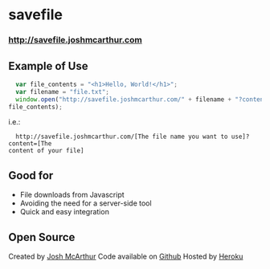 savefile
===========

### http://savefile.joshmcarthur.com


Example of Use
----------

``` JavaScript
  var file_contents = "<h1>Hello, World!</h1>";
  var filename = "file.txt";
  window.open("http://savefile.joshmcarthur.com/" + filename + "?content=" +
file_contents);
```

i.e.:

```
  http://savefile.joshmcarthur.com/[The file name you want to use]?content=[The
content of your file]
```

Good for
-------

* File downloads from Javascript
* Avoiding the need for a server-side tool
* Quick and easy integration

Open Source
-----------

Created by [Josh McArthur](https://twitter.com/sudojosh)
Code available on [Github](https://github.com/joshmcarthur/savefile)
Hosted by [Heroku](http://heroku.com)
